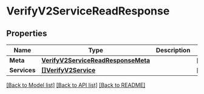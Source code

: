 # VerifyV2ServiceReadResponse

## Properties

Name | Type | Description | Notes
------------ | ------------- | ------------- | -------------
**Meta** | [**VerifyV2ServiceReadResponseMeta**](verify_v2_serviceReadResponse_meta.md) |  | [optional] 
**Services** | [**[]VerifyV2Service**](verify.v2.service.md) |  | [optional] 

[[Back to Model list]](../README.md#documentation-for-models) [[Back to API list]](../README.md#documentation-for-api-endpoints) [[Back to README]](../README.md)


